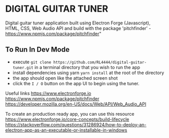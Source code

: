 # DIGITAL GUITAR TUNER #

Digital guitar tuner application built using Electron Forge (Javascript), HTML, CSS, Web Audio API and build with the package 'pitchfinder' - https://www.npmjs.com/package/pitchfinder"

## To Run In Dev Mode ##
- execute `git clone https://github.com/RL4444/digital-guitar-tuner.git` in a terminal directory that you wish to run the app
- install dependencies using yarn `yarn install` at the root of the directory
- the app should open like the attached screen shot
- click the `I / O`  button on the app UI to begin using the tuner. 

Useful links
https://www.electronforge.io
https://www.npmjs.com/package/pitchfinder
https://developer.mozilla.org/en-US/docs/Web/API/Web_Audio_API

To create an production ready app, you can use this resource
https://www.electronforge.io/core-concepts/build-lifecycle
https://stackoverflow.com/questions/31286924/how-to-deploy-an-electron-app-as-an-executable-or-installable-in-windows
